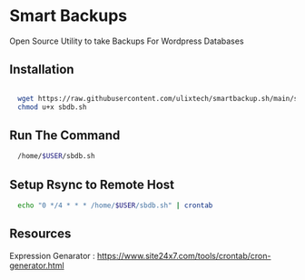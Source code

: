 
# Smart Backups

Open Source Utility to take Backups For Wordpress Databases


## Installation


```bash

  wget https://raw.githubusercontent.com/ulixtech/smartbackup.sh/main/sbdb.sh
  chmod u+x sbdb.sh

```

## Run The Command


```bash
  /home/$USER/sbdb.sh
```

## Setup Rsync to Remote Host
```bash
  echo "0 */4 * * * /home/$USER/sbdb.sh" | crontab
```


## Resources

Expression Genarator : https://www.site24x7.com/tools/crontab/cron-generator.html

